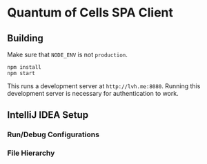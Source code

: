 Quantum of Cells SPA Client
===========================

Building
--------
Make sure that `NODE_ENV` is not `production`.

    npm install
    npm start
    
This runs a development server at `http://lvh.me:8080`. Running this development server is necessary for authentication to work.
    
IntelliJ IDEA Setup
-------------------

### Run/Debug Configurations

### File Hierarchy
